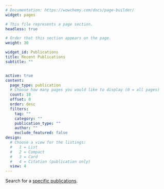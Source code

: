 ```yaml
---
# Documentation: https://wowchemy.com/docs/page-builder/
widget: pages

# This file represents a page section.
headless: true

# Order that this section appears on the page.
weight: 30

widget_id: Publications
title: Recent Publications
subtitle: ""


active: true
content:
  page_type: publication
  # Choose how many pages you would like to display (0 = all pages)
  count: 10
  offset: 0
  order: desc
  filters:
    tag: ""
    category: ""
    publication_type: ""
    author: ""
    exclude_featured: false
design:
  # Choose a view for the listings:
  #   1 = List
  #   2 = Compact
  #   3 = Card
  #   4 = Citation (publication only)
  view: 4
---
```


Search for a [specific publications](./publication/).
